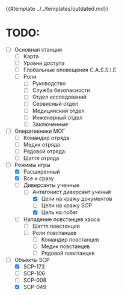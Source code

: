 {{#template ../../templates/outdated.md}}

# TODO:

- [ ] Основная станция
  - [ ] Карта
  - [ ] Уровни доступа
  - [ ] Глобальные оповещения C.A.S.S.I.E
  - [ ] Роли
    - [ ] Руководство
    - [ ] Служба безопасности
    - [ ] Отдел исследований
    - [ ] Сервисный отдел
    - [ ] Медицинский отдел
    - [ ] Инженерный отдел
    - [ ] Заключенные
- [ ] Оперативники МОГ
  - [ ] Командир отряда
  - [ ] Медик отряда
  - [ ] Рядовой отряда
  - [ ] Шаттл отряда
- [ ] Режимы игры
  - [x] Расширенный
  - [x] Все и сразу
  - [ ] Диверсанты ученные
    - [ ] Антагонист диверсант ученый
      - [x] Цели на кражу документов
      - [ ] Цели на кражу SCP
      - [x] Цель на побег
  - [ ] Нападение повстанцев хаоса
    - [ ] Шаттл повстанцев
    - [ ] Роли повстанцев
        - [ ] Командир повстанцев
        - [ ] Медик повстанцев
        - [ ] Рядовой повстанцев
- [ ] Объекты SCP
  - [x] SCP-173
  - [ ] SCP-106
  - [ ] SCP-008
  - [x] SCP-049
